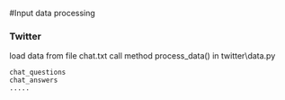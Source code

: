 #Input data processing
### Twitter
load data from file chat.txt call method process_data() in twitter\data.py
```
chat_questions
chat_answers
.....
```